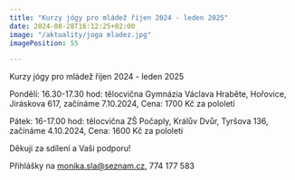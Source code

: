 ```yaml
---
title: "Kurzy jógy pro mládež říjen 2024 - leden 2025"
date: 2024-08-28T16:12:25+02:00
image: "/aktuality/joga mladez.jpg"
imagePosition: 55

---
```


Kurzy jógy pro mládež říjen 2024 - leden 2025

Pondělí: 16.30-17.30 hod: tělocvična Gymnázia Václava Hraběte, Hořovice, Jiráskova 617, začínáme 7.10.2024, Cena: 1700 Kč za pololetí

Pátek: 16-17.00 hod: tělocvična ZŠ Počaply, Králův Dvůr, Tyršova 136, začínáme 4.10.2024, Cena: 1600 Kč za pololetí


Děkuji za sdílení a Vaši podporu!
<!--more-->
Přihlášky na monika.sla@seznam.cz, 774 177 583
